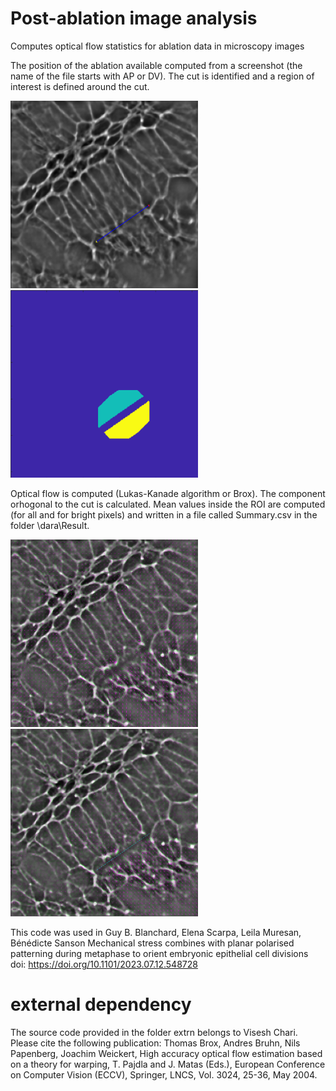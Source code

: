# Post-ablation image analysis
Computes optical flow statistics for ablation data in microscopy images

The position of the ablation available computed from a screenshot (the name of the file starts with AP or DV).
The cut is identified and a region of interest is defined around the cut.

<img src=src/Cut.png width="300" height="300"><img src=src/ROI.png width="300" height="300">

Optical flow is computed (Lukas-Kanade algorithm or Brox). The component orhogonal to the cut is calculated.
Mean values inside the ROI are computed (for all and for bright pixels) and  written in a file called Summary.csv in the folder \dara\Result.

<img src=src/OF.png width="300" height="300"><img src=src/quiver2.png width="300" height="300">

This code was used in
Guy B. Blanchard, Elena Scarpa, Leila Muresan, Bénédicte Sanson
Mechanical stress combines with planar polarised patterning during metaphase to orient embryonic epithelial cell divisions
doi: https://doi.org/10.1101/2023.07.12.548728


# external dependency
The source code provided in the folder extrn belongs to Visesh Chari.
Please cite the following publication:
Thomas Brox, Andres Bruhn, Nils Papenberg, Joachim Weickert,
High accuracy optical flow estimation based on a theory for warping,
T. Pajdla and J. Matas (Eds.), European Conference on Computer Vision (ECCV),
Springer, LNCS, Vol. 3024,  25-36, May 2004. 

